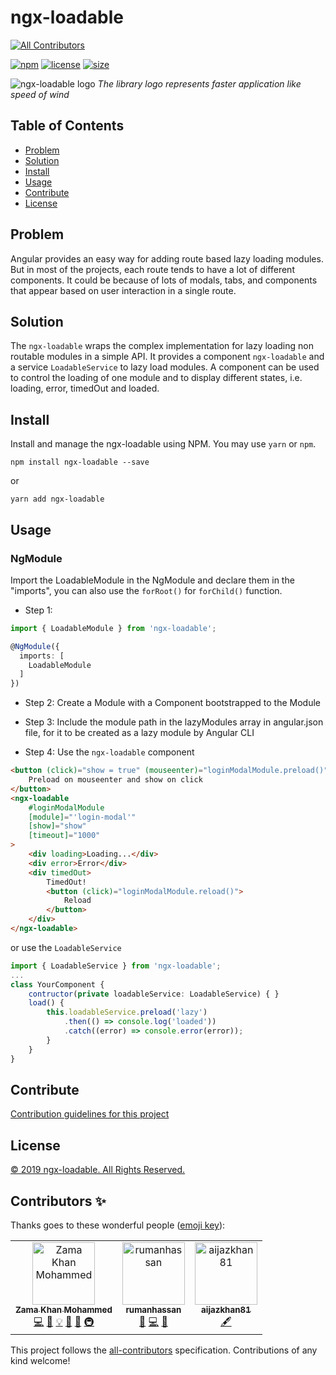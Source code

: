 # ngx-loadable
[![All Contributors](https://img.shields.io/badge/all_contributors-3-orange.svg?style=flat-square)](#contributors-)

[![npm](https://badgen.net/npm/v/ngx-loadable)](https://www.npmjs.com/package/ngx-loadable) [![license](https://img.shields.io/github/license/mohammedzamakhan/ngx-loadable.svg)](https://github.com/mohammedzamakhan/ngx-loadable/master/LICENSE) [![size](https://badgen.net/bundlephobia/minzip/ngx-loadable)](https://bundlephobia.com/result?p=ngx-loadable)

![ngx-loadable logo](https://cdn-images-1.medium.com/max/1600/1*D-rdCEVxbkbGOVdrA3v4bA.png)
*The library logo represents faster application like speed of wind*

## Table of Contents
- [Problem](#problem)
- [Solution](#solution)
- [Install](#install)
- [Usage](#usage)
- [Contribute](#contribute)
- [License](#license)

## Problem

Angular provides an easy way for adding route based lazy loading modules. But in most of the projects, each route tends to have a lot of different components. It could be because of lots of modals, tabs, and components that appear based on user interaction in a single route.

## Solution

The `ngx-loadable` wraps the complex implementation for lazy loading non routable modules in a simple API. It provides a component `ngx-loadable` and a service `LoadableService` to lazy load modules. A component can be used to control the loading of one module and to display different states, i.e. loading, error, timedOut and loaded.
## Install

Install and manage the ngx-loadable using NPM. You may use `yarn` or `npm`.

`npm install ngx-loadable --save`

or

`yarn add ngx-loadable`

## Usage

### NgModule
Import the LoadableModule in the NgModule and declare them in the "imports", you can also use the `forRoot()` for `forChild()` function.

- Step 1:

``` ts
import { LoadableModule } from 'ngx-loadable';

@NgModule({
  imports: [
    LoadableModule
  ]
})
```

- Step 2:
Create a Module with a Component bootstrapped to the Module

- Step 3:
Include the module path in the lazyModules array in angular.json file, for it to be created as a lazy module by Angular CLI

- Step 4:
Use the `ngx-loadable` component
```html
<button (click)="show = true" (mouseenter)="loginModalModule.preload()">
    Preload on mouseenter and show on click
</button>
<ngx-loadable
    #loginModalModule
    [module]="'login-modal'"
    [show]="show"
    [timeout]="1000"
>
    <div loading>Loading...</div>
    <div error>Error</div>
    <div timedOut>
        TimedOut!
        <button (click)="loginModalModule.reload()">
            Reload
        </button>
    </div>
</ngx-loadable>
```

or use the `LoadableService`

```ts
import { LoadableService } from 'ngx-loadable';
...
class YourComponent {
    contructor(private loadableService: LoadableService) { }
    load() {
        this.loadableService.preload('lazy')
            .then(() => console.log('loaded'))
            .catch((error) => console.error(error));
        }
    }
}
```
## Contribute

[Contribution guidelines for this project](./CONTRIBUTING.md)

## License

[© 2019 ngx-loadable. All Rights Reserved.](../LICENSE)

## Contributors ✨

Thanks goes to these wonderful people ([emoji key](https://allcontributors.org/docs/en/emoji-key)):

<!-- ALL-CONTRIBUTORS-LIST:START - Do not remove or modify this section -->
<!-- prettier-ignore-start -->
<!-- markdownlint-disable -->
<table>
  <tr>
    <td align="center"><a href="https://www.linkedin.com/in/mohammedzamakhan"><img src="https://avatars3.githubusercontent.com/u/2327532?v=4" width="100px;" alt="Zama Khan Mohammed"/><br /><sub><b>Zama Khan Mohammed</b></sub></a><br /><a href="https://github.com/mohammedzamakhan/ngx-loadable/commits?author=mohammedzamakhan" title="Code">💻</a> <a href="#design-mohammedzamakhan" title="Design">🎨</a> <a href="#example-mohammedzamakhan" title="Examples">💡</a> <a href="https://github.com/mohammedzamakhan/ngx-loadable/commits?author=mohammedzamakhan" title="Documentation">📖</a> <a href="#ideas-mohammedzamakhan" title="Ideas, Planning, & Feedback">🤔</a> <a href="#infra-mohammedzamakhan" title="Infrastructure (Hosting, Build-Tools, etc)">🚇</a></td>
    <td align="center"><a href="https://github.com/rumanhassan"><img src="https://avatars2.githubusercontent.com/u/7890944?v=4" width="100px;" alt="rumanhassan"/><br /><sub><b>rumanhassan</b></sub></a><br /><a href="#ideas-rumanhassan" title="Ideas, Planning, & Feedback">🤔</a> <a href="https://github.com/mohammedzamakhan/ngx-loadable/commits?author=rumanhassan" title="Code">💻</a> <a href="#tool-rumanhassan" title="Tools">🔧</a></td>
    <td align="center"><a href="https://github.com/aijazkhan81"><img src="https://avatars0.githubusercontent.com/u/6255674?v=4" width="100px;" alt="aijazkhan81"/><br /><sub><b>aijazkhan81</b></sub></a><br /><a href="#content-aijazkhan81" title="Content">🖋</a></td>
  </tr>
</table>

<!-- markdownlint-enable -->
<!-- prettier-ignore-end -->
<!-- ALL-CONTRIBUTORS-LIST:END -->

This project follows the [all-contributors](https://github.com/all-contributors/all-contributors) specification. Contributions of any kind welcome!
